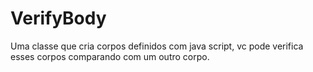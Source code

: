 # VerifyBody
Uma classe que cria corpos definidos com java script, vc pode verifica esses corpos comparando com um outro corpo.
